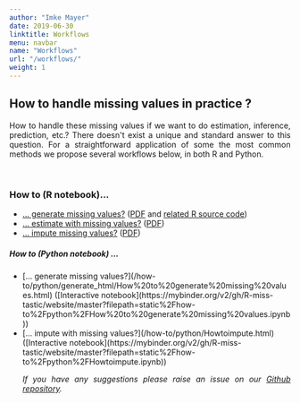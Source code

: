 ```yaml
---
author: "Imke Mayer"
date: 2019-06-30
linktitle: Workflows
menu: navbar
name: "Workflows"
url: "/workflows/"
weight: 1
---
```


<h2>How to handle missing values in practice ? </h2>

<p align="justify">How to handle these missing values if we want to do estimation, inference, prediction, etc.?</i> There doesn't exist a unique and standard answer to this question. 
For a straightforward application of some the most common methods we propose several workflows below, in both R and Python.</p>



<br>
<h3>How to (R notebook)...</h3>
<ul class="list-group" id="workflows-list">
<li class="list-group-item"> <a href="/how-to/generate/missSimul.html" target="_blank">... generate missing values?</a> (<a href="/how-to/generate/missSimul.pdf" target="_blank">PDF</a> and <a href="/how-to/generate/amputation.R" target="_blank">related R source code</a>)</li>
<li class="list-group-item"> <a href="/how-to/estimate/missEstim.html" target="_blank">... estimate with missing values?</a> (<a href="/how-to/estimate/missEstim.pdf" target="_blank">PDF</a>)</li>
<li class="list-group-item"> <a href="/how-to/impute/missImp.html" target="_blank">... impute missing values?</a> (<a href="/how-to/impute/missImp.pdf" target="_blank">PDF</a>)</li>
</ul>



<h5> How to (Python notebook) ...  </h5>
<p align="justify"> 
<ul class="list-group" id="workflows-list_py">
<li class="list-group-item"> [... generate missing values?](/how-to/python/generate_html/How%20to%20generate%20missing%20values.html) ([Interactive notebook](https://mybinder.org/v2/gh/R-miss-tastic/website/master?filepath=static%2Fhow-to%2Fpython%2FHow%20to%20generate%20missing%20values.ipynb)) </li>
<li class="list-group-item">  [... impute with missing values?](/how-to/python/Howtoimpute.html) ([Interactive notebook](https://mybinder.org/v2/gh/R-miss-tastic/website/master?filepath=static%2Fhow-to%2Fpython%2FHowtoimpute.ipynb))</li>

</p>

<p align="justify"><i>If you have any suggestions please raise an issue on our <a href="https://github.com/R-miss-tastic/website" target="_blank">Github repository</a>.</i></p>



<style>
.collapse-row.collapsed + tr {
     display: none;
}


tr.border_bottom {
  border-bottom:2pt solid black;
}


table {
  font-size: small;
}

</style>


